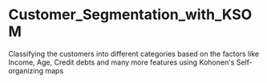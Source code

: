 # Customer_Segmentation_with_KSOM
Classifying the customers into different categories based on the factors like Income, Age, Credit debts and many more features using Kohonen's Self-organizing maps
